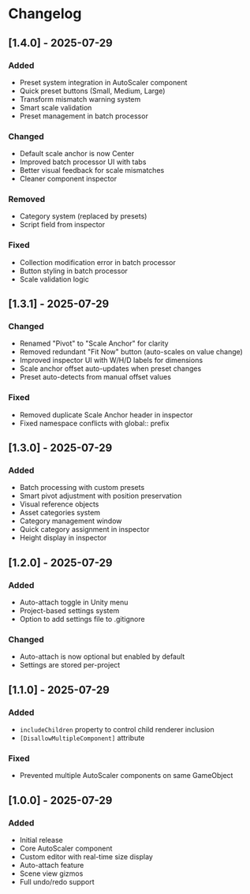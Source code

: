 # Changelog

## [1.4.0] - 2025-07-29

### Added
- Preset system integration in AutoScaler component
- Quick preset buttons (Small, Medium, Large)
- Transform mismatch warning system
- Smart scale validation
- Preset management in batch processor

### Changed
- Default scale anchor is now Center
- Improved batch processor UI with tabs
- Better visual feedback for scale mismatches
- Cleaner component inspector

### Removed
- Category system (replaced by presets)
- Script field from inspector

### Fixed
- Collection modification error in batch processor
- Button styling in batch processor
- Scale validation logic

## [1.3.1] - 2025-07-29

### Changed
- Renamed "Pivot" to "Scale Anchor" for clarity
- Removed redundant "Fit Now" button (auto-scales on value change)
- Improved inspector UI with W/H/D labels for dimensions
- Scale anchor offset auto-updates when preset changes
- Preset auto-detects from manual offset values

### Fixed
- Removed duplicate Scale Anchor header in inspector
- Fixed namespace conflicts with global:: prefix

## [1.3.0] - 2025-07-29

### Added
- Batch processing with custom presets
- Smart pivot adjustment with position preservation
- Visual reference objects
- Asset categories system
- Category management window
- Quick category assignment in inspector
- Height display in inspector

## [1.2.0] - 2025-07-29

### Added
- Auto-attach toggle in Unity menu
- Project-based settings system
- Option to add settings file to .gitignore

### Changed
- Auto-attach is now optional but enabled by default
- Settings are stored per-project

## [1.1.0] - 2025-07-29

### Added
- `includeChildren` property to control child renderer inclusion
- `[DisallowMultipleComponent]` attribute

### Fixed
- Prevented multiple AutoScaler components on same GameObject

## [1.0.0] - 2025-07-29

### Added
- Initial release
- Core AutoScaler component
- Custom editor with real-time size display
- Auto-attach feature
- Scene view gizmos
- Full undo/redo support